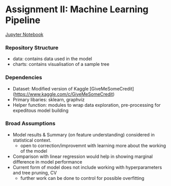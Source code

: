 # Assignment II: Machine Learning Pipeline
[Jupyter Notebook](https://github.com/parthkhare/Machine-Learning-for-Public-Polcy/blob/master/MLPipeline/ML_Pipeline_HW2.ipynb)

### Repository Structure
- data: contains data used in the model 
- charts: contains visualisation of a sample tree 

### Dependencies
+ Dataset: Modified version of Kaggle [GiveMeSomeCredit] (https://www.kaggle.com/c/GiveMeSomeCredit)
+ Primary libaries: sklearn, graphviz
+ Helper function: modules to wrap data exploration, pre-processing for expeditous model building

### Broad Assumptions
+ Model results & Summary (on feature understanding) considered in statistical context.
  - open to correction/improvemnt with learning more about the working of the model
+ Comparison with linear regression would help in showing marginal difference in model performance
+ Current form of model does not include working with hyperparameters and tree pruning, CV
  - further work can be done to control for possible overfitting

